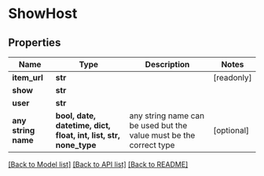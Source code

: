 # ShowHost


## Properties
Name | Type | Description | Notes
------------ | ------------- | ------------- | -------------
**item_url** | **str** |  | [readonly] 
**show** | **str** |  | 
**user** | **str** |  | 
**any string name** | **bool, date, datetime, dict, float, int, list, str, none_type** | any string name can be used but the value must be the correct type | [optional]

[[Back to Model list]](../README.md#documentation-for-models) [[Back to API list]](../README.md#documentation-for-api-endpoints) [[Back to README]](../README.md)


